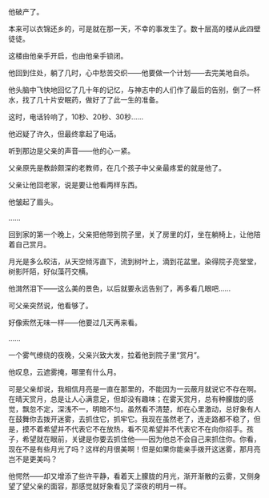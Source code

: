 ---
---
他破产了。

本来可以衣锦还乡的，可是就在那一天，不幸的事发生了。数十层高的楼从此四壁徒徒。

这楼由他亲手开启，也由他亲手锁闭。

他回到住处，躺了几时，心中愁苦交织——他要做一个计划——去完美地自杀。

他头脑中飞快地回忆了几十年的记忆，与神志中的人们作了最后的告别，倒了一杯水，找了几十片安眠药，做好了了此一生的准备。

这时，电话铃响了，10秒、20秒、30秒……

他迟疑了许久，但最终拿起了电话。

听到那边是父亲的声音——他的心一紧。

父亲原先是教龄颇深的老教师，在几个孩子中父亲最疼爱的就是他了。

父亲让他回老家，说是要让他看两样东西。

他皱起了眉头。

……

回到家的第一个晚上，父亲把他带到院子里，关了房里的灯，坐在躺椅上，让他陪着自己赏月。

月光是多么皎洁，从天空倾泻直下，流到树叶上，滴到花盆里。染得院子亮堂堂，树影阡陌，好似藻荇交横。

他潸然泪下——这么美的景色，以后就要永远告别了，再多看几眼吧……

可父亲突然说，他看够了。

好像索然无味一样——他要过几天再来看。

……

一个雾气缭绕的夜晚，父亲兴致大发，拉着他到院子里“赏月”。

他叹息，云遮雾掩，哪里有什么月。

可是父亲却说，我相信月亮是一直在那里的，不能因为一云蔽月就说它不存在啊。在晴天赏月，总是让人心满意足，但却没有趣味；在雾天赏月，总有种朦胧的感觉，飘忽不定，深浅不一，明暗不匀。虽然看不清楚，却在心里激动，总好象有人在鼓舞你去拨开迷雾，去抓住它，抓牢它。我现在虽然老了，连走路都不稳了，但是，摸不着希望并不代表它不在放热，看不见希望并不代表它不在向你招手。孩子，希望就在眼前，关键是你要去抓住他——因为他总不会自己来抓住你。你看，现在不是有些月光了吗？这样的月很美啊！但是如果你能亲手拨开这迷雾，那月亮岂不是更美吗？

他愕然——却又增添了些许平静，看着天上朦胧的月光，渐开渐散的云雾，又侧身望了望父亲的面容，那感觉就好象看见了深夜的明月一样。